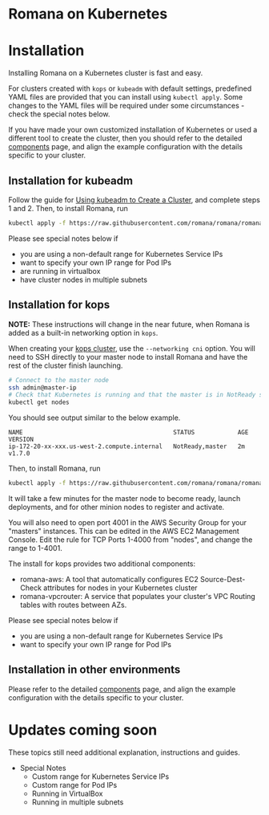 # Romana on Kubernetes

# Installation

Installing Romana on a Kubernetes cluster is fast and easy.

For clusters created with `kops` or `kubeadm` with default settings, predefined YAML files are provided that you can install using `kubectl apply`.
Some changes to the YAML files will be required under some circumstances - check the special notes below.

If you have made your own customized installation of Kubernetes or used a different tool to create the cluster, then you should refer to the detailed [components](components.md) page, and align the example configuration with the details specific to your cluster.

## Installation for kubeadm

Follow the guide for [Using kubeadm to Create a Cluster](https://kubernetes.io/docs/setup/independent/create-cluster-kubeadm/#instructions), and complete steps 1 and 2.
Then, to install Romana, run
```bash
kubectl apply -f https://raw.githubusercontent.com/romana/romana/romana-2.0/docs/kubernetes/romana-kubeadm.yml
```

Please see special notes below if
- you are using a non-default range for Kubernetes Service IPs
- want to specify your own IP range for Pod IPs
- are running in virtualbox
- have cluster nodes in multiple subnets

## Installation for kops

**NOTE:** These instructions will change in the near future, when Romana is added as a built-in networking option in `kops`.

When creating your [kops cluster](https://github.com/kubernetes/kops/blob/master/docs/aws.md), use the `--networking cni` option.
You will need to SSH directly to your master node to install Romana and have the rest of the cluster finish launching.

```bash
# Connect to the master node
ssh admin@master-ip
# Check that Kubernetes is running and that the master is in NotReady state
kubectl get nodes
```

You should see output similar to the below example.
```
NAME                                          STATUS            AGE       VERSION
ip-172-20-xx-xxx.us-west-2.compute.internal   NotReady,master   2m        v1.7.0
```

Then, to install Romana, run
```bash
kubectl apply -f https://raw.githubusercontent.com/romana/romana/romana-2.0/docs/kubernetes/romana-kops.yml
```

It will take a few minutes for the master node to become ready, launch deployments, and for other minion nodes to register and activate.

You will also need to open port 4001 in the AWS Security Group for your "masters" instances. This can be edited in the AWS EC2 Management Console.
Edit the rule for TCP Ports 1-4000 from "nodes", and change the range to 1-4001.

The install for kops provides two additional components:
- romana-aws: A tool that automatically configures EC2 Source-Dest-Check attributes for nodes in your Kubernetes cluster
- romana-vpcrouter: A service that populates your cluster's VPC Routing tables with routes between AZs.

Please see special notes below if
- you are using a non-default range for Kubernetes Service IPs
- want to specify your own IP range for Pod IPs 

## Installation in other environments

Please refer to the detailed [components](components.md) page, and align the example configuration with the details specific to your cluster.

# Updates coming soon

These topics still need additional explanation, instructions and guides.

- Special Notes
  - Custom range for Kubernetes Service IPs
  - Custom range for Pod IPs
  - Running in VirtualBox
  - Running in multiple subnets
